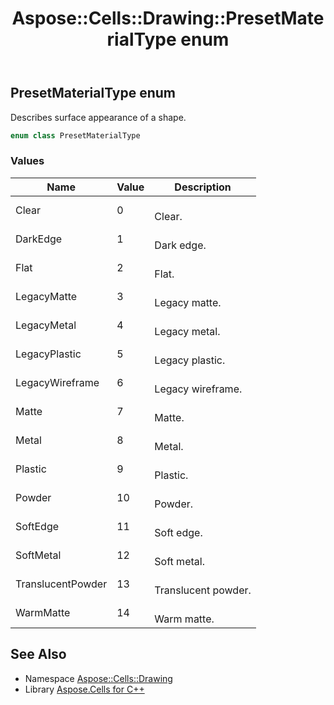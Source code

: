 ﻿---
title: Aspose::Cells::Drawing::PresetMaterialType enum
linktitle: PresetMaterialType
second_title: Aspose.Cells for C++ API Reference
description: 'Aspose::Cells::Drawing::PresetMaterialType enum. Describes surface appearance of a shape in C++.'
type: docs
weight: 10700
url: /cpp/aspose.cells.drawing/presetmaterialtype/
---
## PresetMaterialType enum


Describes surface appearance of a shape.

```cpp
enum class PresetMaterialType
```

### Values

| Name | Value | Description |
| --- | --- | --- |
| Clear | 0 | <br>Clear. |
| DarkEdge | 1 | <br>Dark edge. |
| Flat | 2 | <br>Flat. |
| LegacyMatte | 3 | <br>Legacy matte. |
| LegacyMetal | 4 | <br>Legacy metal. |
| LegacyPlastic | 5 | <br>Legacy plastic. |
| LegacyWireframe | 6 | <br>Legacy wireframe. |
| Matte | 7 | <br>Matte. |
| Metal | 8 | <br>Metal. |
| Plastic | 9 | <br>Plastic. |
| Powder | 10 | <br>Powder. |
| SoftEdge | 11 | <br>Soft edge. |
| SoftMetal | 12 | <br>Soft metal. |
| TranslucentPowder | 13 | <br>Translucent powder. |
| WarmMatte | 14 | <br>Warm matte. |

## See Also

* Namespace [Aspose::Cells::Drawing](../)
* Library [Aspose.Cells for C++](../../)
